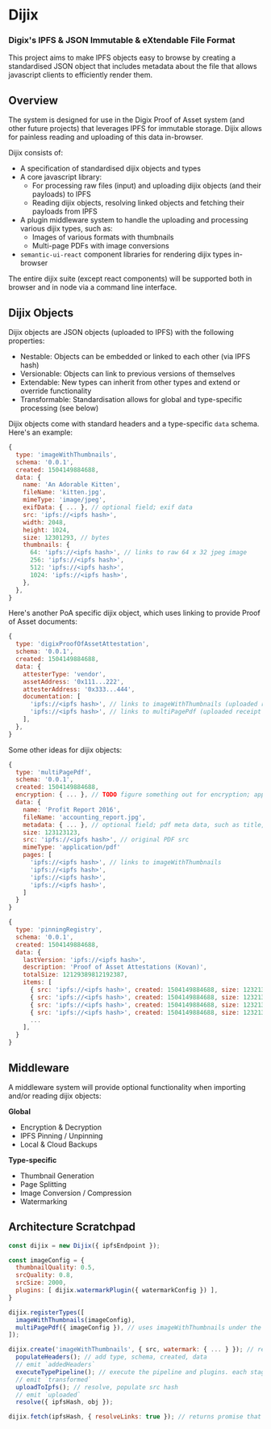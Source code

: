 # Dijix

### Digix's IPFS & JSON Immutable & eXtendable File Format

This project aims to make IPFS objects easy to browse by creating a standardised JSON object that includes metadata about the file that allows javascript clients to efficiently render them.

## Overview

The system is designed for use in the Digix Proof of Asset system (and other future projects) that leverages IPFS for immutable storage. Dijix allows for painless reading and uploading of this data in-browser.

Dijix consists of:

* A specification of standardised dijix objects and types
* A core javascript library:
  * For processing raw files (input) and uploading dijix objects (and their payloads) to IPFS
  * Reading dijix objects, resolving linked objects and fetching their payloads from IPFS
* A plugin middleware system to handle the uploading and processing various dijix types, such as:
  * Images of various formats with thumbnails
  * Multi-page PDFs with image conversions
* `semantic-ui-react` component libraries for rendering dijix types in-browser

The entire dijix suite (except react components) will be supported both in browser and in node via a command line interface.

## Dijix Objects

Dijix objects are JSON objects (uploaded to IPFS) with the following properties:

* Nestable: Objects can be embedded or linked to each other (via IPFS hash)
* Versionable: Objects can link to previous versions of themselves
* Extendable: New types can inherit from other types and extend or override functionality
* Transformable: Standardisation allows for global and type-specific processing (see below)

Dijix objects come with standard headers and a type-specific `data` schema. Here's an example:

```javascript
{
  type: 'imageWithThumbnails',
  schema: '0.0.1',
  created: 1504149884688,
  data: {
    name: 'An Adorable Kitten',
    fileName: 'kitten.jpg',
    mimeType: 'image/jpeg',
    exifData: { ... }, // optional field; exif data
    src: 'ipfs://<ipfs hash>',
    width: 2048,
    height: 1024,
    size: 12301293, // bytes
    thumbnails: {
      64: 'ipfs://<ipfs hash>', // links to raw 64 x 32 jpeg image
      256: 'ipfs://<ipfs hash>',
      512: 'ipfs://<ipfs hash>',
      1024: 'ipfs://<ipfs hash>',
    },
  },
}
```

Here's another PoA specific dijix object, which uses linking to provide Proof of Asset documents:

```javascript
{
  type: 'digixProofOfAssetAttestation',
  schema: '0.0.1',
  created: 1504149884688,
  data: {
    attesterType: 'vendor',
    assetAddress: '0x111...222',
    attesterAddress: '0x333...444',
    documentation: [
      'ipfs://<ipfs hash>', // links to imageWithThumbnails (uploaded receipt 1, jpeg)
      'ipfs://<ipfs hash>', // links to multiPagePdf (uploaded receipt 2, pdf)
    ],
  },
}
```

Some other ideas for dijix objects:

```javascript
{
  type: 'multiPagePdf',
  schema: '0.0.1',
  created: 1504149884688,
  encryption: { ... }, // TODO figure something out for encryption; applied individually to all IPFS objects before uploaded
  data: {
    name: 'Profit Report 2016',
    fileName: 'accounting_report.jpg',
    metadata: { ... }, // optional field; pdf meta data, such as title, author, subject, keywords
    size: 123123123,
    src: 'ipfs://<ipfs hash>', // original PDF src
    mimeType: 'application/pdf'
    pages: [
      'ipfs://<ipfs hash>', // links to imageWithThumbnails
      'ipfs://<ipfs hash>',
      'ipfs://<ipfs hash>',
      'ipfs://<ipfs hash>',
    ]
  }
}

{
  type: 'pinningRegistry',
  schema: '0.0.1',
  created: 1504149884688,
  data: {
    lastVersion: 'ipfs://<ipfs hash>',
    description: 'Proof of Asset Attestations (Kovan)',
    totalSize: 12129389812192387,
    items: [
      { src: 'ipfs://<ipfs hash>', created: 1504149884688, size: 123213 },
      { src: 'ipfs://<ipfs hash>', created: 1504149884688, size: 123213 },
      { src: 'ipfs://<ipfs hash>', created: 1504149884688, size: 123213 },
      { src: 'ipfs://<ipfs hash>', created: 1504149884688, size: 123213 },
      ...
    ],
  }
}
```

## Middleware

A middleware system will provide optional functionality when importing and/or reading dijix objects:

**Global**

* Encryption & Decryption
* IPFS Pinning / Unpinning
* Local & Cloud Backups

**Type-specific**

* Thumbnail Generation
* Page Splitting
* Image Conversion / Compression
* Watermarking

## Architecture Scratchpad

```javascript
const dijix = new Dijix({ ipfsEndpoint });

const imageConfig = {
  thumbnailQuality: 0.5,
  srcQuality: 0.8,
  srcSize: 2000,
  plugins: [ dijix.watermarkPlugin({ watermarkConfig }) ],  
}

dijix.registerTypes([
  imageWithThumbnails(imageConfig),
  multiPagePdf({ imageConfig }), // uses imageWithThumbnails under the hood
]);

dijix.create('imageWithThumbnails', { src, watermark: { ... } }); // returns a promise
  populateHeaders(); // add type, schema, created, data
  // emit `addedHeaders`
  executeTypePipeline(); // execute the pipeline and plugins. each stage of pipeline emits
  // emit `transformed`
  uploadToIpfs(); // resolve, populate src hash
  // emit `uploaded`
  resolve({ ipfsHash, obj });

dijix.fetch(ipfsHash, { resolveLinks: true }); // returns promise that resolves JSON and resolve links if set to true
```
